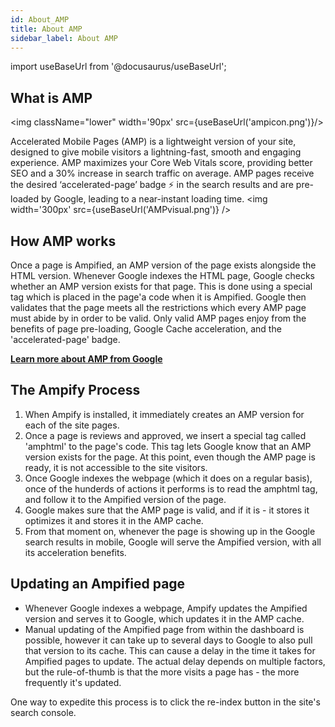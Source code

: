 ```yaml
---
id: About_AMP
title: About AMP
sidebar_label: About AMP
---
```

import useBaseUrl from '@docusaurus/useBaseUrl'; 


## What is AMP
<img className="lower" width='90px' src={useBaseUrl('ampicon.png')}/>

Accelerated Mobile Pages (AMP) is a lightweight version of your site, designed to give mobile visitors a lightning-fast, smooth and engaging experience. AMP maximizes your Core Web Vitals score, providing better SEO and a 30% increase in search traffic on average. AMP pages receive the desired ‘accelerated-page’ badge ⚡ in the search results and are pre-loaded by Google, leading to a near-instant loading time.
<img  width='300px' src={useBaseUrl('AMPvisual.png')} />

## How AMP works
Once a page is Ampified, an AMP version of the page exists alongside the HTML version. Whenever Google indexes the HTML page, Google checks whether an AMP version exists for that page. This is done using a special tag which is placed in the page'a code when it is Ampified. 
Google then validates that the page meets all the restrictions which every AMP page must abide by in order to be valid. Only valid AMP pages enjoy from the benefits of page pre-loading, Google Cache acceleration, and the 'accelerated-page' badge.

**<a href="https://amp.dev/about/how-amp-works/" target="_blank">Learn more about AMP from Google</a>**

## The Ampify Process
1. When Ampify is installed, it immediately creates an AMP version for each of the site pages.
2. Once a page is reviews and approved, we insert a special tag called 'amphtml' to the page's code. This tag lets Google know that an AMP version exists for the page. At this point, even though the AMP page is ready, it is not accessible to the site visitors.
3. Once Google indexes the webpage (which it does on a regular basis), once of the hunderds of actions it performs is to read the amphtml tag, and follow it to the Ampified version of the page. 
4. Google makes sure that the AMP page is valid, and if it is - it stores it optimizes it and stores it in the AMP cache.
5. From that moment on, whenever the page is showing up in the Google search results in mobile, Google will serve the Ampified version, with all its acceleration benefits.

## Updating an Ampified page
* Whenever Google indexes a webpage, Ampify updates the Ampified version and serves it to Google, which updates it in the AMP cache. 
* Manual updating of the Ampified page from within the dashboard is possible, however it can take up to several days to Google to also pull that version to its cache. This can cause a delay in the time it takes for Ampified pages to update. The actual delay depends on multiple factors, but the rule-of-thumb is that the more visits a page has - the more frequently it's updated.

One way to expedite this process is to click the re-index button in the site's search console.







